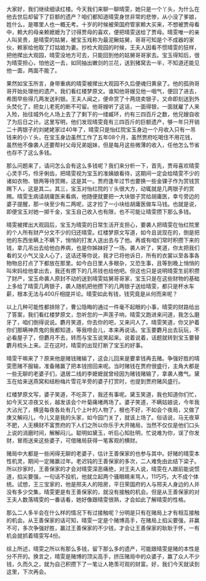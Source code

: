 
大家好，我们继续细读红楼。今天我们来聊一聊晴雯，她只是一个丫头，为什么在他去世后却留下了巨额的遗产？咱们都知道晴雯身世非常的悲惨，从小没了爹娘，姓什么，是哪里人也一概无考。十岁的时候被荣国府管家赖大买来，不想被贾母看中，赖大的母亲赖嬷嬷为了讨得贾母的喜欢，便把晴雯送给了贾母。晴雯唯一的亲人叫吴贵，是晴雯的姑舅，被宝玉戏称为最泥鳅姑舅，哥哥可知是个不成器的家伙，赖家给他取了灯姑娘为妻。抄检大观园的时候，王夫人因看不惯晴雯的狂样，把他撵出大观园，晴雯没地方可去，只能回到他的姑舅哥哥家去。宝玉得知后，很为晴雯担心，怕他这一去，如同抽出嫩剑的兰花，送到猪窝去一半，不知道还能见他一面，两面不能了。

果然如宝玉所言，身带重病的晴雯被撵出大观园不久后便魂归黄泉了。他的孤驹哥哥开始处理他的遗产。我们看红楼梦原文。谁知他哥嫂见他一咽气，便回了进去，希图早些得几两发送利银。王夫人闻之，便命赏了十两烧卖银子，又命即刻送到外头焚化了，把女儿老死的断不可留。他哥嫂听了这话，一面得银，一面就雇了人来入殓，抬往城外化人场上去了了剩下的一缕臧环，约有三四百斤之数，他兄嫂自收了为后日之计。这里写明，他们发现晴雯竟有三四百斤的巨额遗产，够一年只开销二十两银子的刘姥姥家过40年了，晴雯只是怡红院宝玉身边一个月收入只有一吊钱来的小丫头，在宝玉身边虽然工作了五年08个月，虽然贾府吃喝住不用花钱，虽然他不像袭人还要帮衬父母兄弟姐妹，但是每月这些微薄的收入，任他怎么节省也存不了这么多钱。

那么问题来了，请问怎么会有这么多钱呢？我们来分析一下，首先，贾母喜欢晴雯心灵手巧，伶牙俐齿，把晴雯视为宝玉的准姨娘看待，这期间一定会给晴雯不少的诸如衣物、银两等待赏赐，这是其一。贾府逢年过节也要换一些金锞子作为赏钱赏赐下人，这是其二。其三，宝玉对怡红院的丫头很大方，动辄就是几两银子的赏赐。晴雯生病请胡庸医来看病，他随便就要把一大块银子赏给胡庸医，幸亏旁边的婆子提醒，那一块至少有二两呢，这才捡了一小块给胡庸医做车马钱。也就是说，即便宝玉对她一掷千金，宝玉自己收入也有限，也不可能让晴雯攒下那么多钱。

晴雯被撵出大观园后，宝玉为晴雯的日常生活开支担心，要袭人把晴雯在怡红院里的个人所有财产分文不少的归还晴雯。红楼梦原文写道，如今且说现在的，倒是把他的东西坐瞒上不瞒下，悄悄的打发人送出去与了他。再或有咱们常时积攒下来的钱，拿几吊出去给他白养病，也是你姊妹好了一场。袭人听了，笑道，你太把我们看的又小气又没人心了，这话还等你说，我才已将他诉日，所有的衣裳以至各事各物物总打点了下都放在那里。如今白日里人多眼杂，又恐生事，且等到晚上悄悄的叫宋妈给他拿出去，我还有攒下的几吊钱也给他吧。但这也只是说明晴雯生前积攒了财产，宝玉命袭人原封不动的送到晴雯姑舅哥哥家，宝玉只是在这些财物的基础上多给了晴雯几两银子，袭人随机把他攒下的几两银子送给晴雯，都只是杯水车薪，根本无法与400斤相提并论。晴雯如此有钱，钱究竟是从何而来呢？

以上几种可能性都排除了，曹公隐晦的通过一件毫不起眼的小事，晴雯的财路给出了答案，我们看红楼梦原文，忽听忽的一声莲子响，晴雯又跑进来问道，我怎么磨牙了，咱们倒得说说。麝月笑道，你去你的吧，又来问人了。晴雯笑道，你又护着你们那瞒神弄鬼的我都知道，等我唠会儿，本来再说话。宝玉要麝月出去玩玩，不必看屋子了，但麝月不去，转而与宝玉说笑起来。说着说着，话题就转到宝玉要替麝月梳头上来。正在这时，晴雯的出现打断了宝玉的好事。

晴雯干嘛来了？原来他是赌钱赌输了，这会儿回来是要拿钱再去赌。争强好胜的晴雯愿赌不服输，准备赌赢了把本钱捞回来呢。当时赌钱在贾府很盛行，主角大都是一些无聊的老婆子们，退居二线的李嬷嬷就曾经因为赌钱赌输了，拿袭人撒气。黛玉在给来送燕窝和结粉梅片雪花羊旁的婆子打赏时，也提到贾府赌风盛行。

红楼梦原文写，婆子笑道，不吃茶了，我还有事呢。黛玉笑道，我也知道你们忙，如今天又凉夜又长，越发该会个叶菊痛堵两场了。婆子笑道，不瞒姑娘说，今年我大沾光了，横竖每夜各处有几个上叶的人物了，根也不好，不如会个夜局，又做了庚又解闷儿，今儿又是我的头家，如今园门关了，就该上场了。俗话说，马无夜草不肥，人无横财不富贾府的下人们之所以你乐于大开赌局，当然不仅仅是他们口头上说的消磨时间，解解闷儿。聪明如黛玉，听后心知肚明，忙说难为你，误了你发财，冒雨送来这些婆子，可借赌局获得一笔客观的横财。

赌局中大都是一些闲得无聊的老婆子，估计王善保家的也参与其中。好赌的晴雯本性机灵，期间一定赌赢过年。老迟钝的王善保家的多次，二人难免由此结下梁子。所以抄家时，王善保家的才会对晴雯深恶痛绝，对王夫人说，晴雯在人跟前能说惯道，掐尖要强，一句话不投机，他就立起两个骚眼睛来骂人，11巧巧，大不成个体统。试想，王三宝家的，他是邢夫人的陪房，平日荣国府的人与邢夫人身边的人并没有多少交集，晴雯更是有王善保家的，就没有接触的机会。但是从王善保家的对王夫人数落晴雯的一番话看，她好像跟晴雯很熟，才会如此了解晴雯的性格。

那么二人多半会在什么样的情况下有过接触呢？分明是只有在赌局上才有相互接触的机会。从王善保家的话可知，晴雯一定是个赌博高手，在赌局上掐尖要强，非赢不可，多次争强好胜，赢过王善保家的不少钱，才会让王善保家的耿耿于怀，一有机会就抓着晴雯写4份。

综上所述，晴雯之所以有那么多钱，留下那么多的遗产，可能跟晴雯是赌的本性是分不开的。换言之，晴雯是赌博的顶尖高手，挤压赌局中的众婆子，赢了众人不少钱，久而久之，就为自己积攒下了一笔让人艳羡可观的财富。好，我们今天就读到这里，下次再会。


